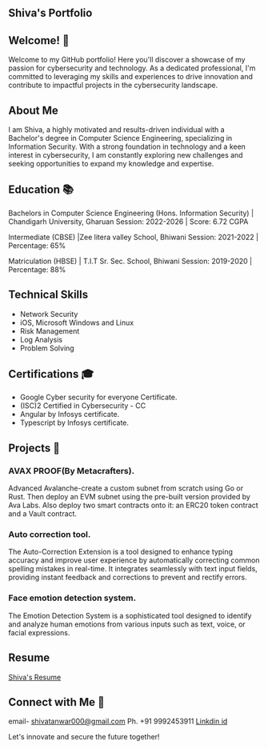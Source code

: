 <h2> Shiva's Portfolio </h2>

## Welcome! 👋

Welcome to my GitHub portfolio! Here you'll discover a showcase of my passion for cybersecurity and technology. As a dedicated professional, I'm committed to leveraging my skills and experiences to drive innovation and contribute to impactful projects in the cybersecurity landscape.

## About Me 

I am Shiva, a highly motivated and results-driven individual with a Bachelor's degree in Computer Science Engineering, specializing in Information Security. With a strong foundation in technology and a keen interest in cybersecurity, I am constantly exploring new challenges and seeking opportunities to expand my knowledge and expertise.

## Education 📚

Bachelors in Computer Science Engineering (Hons. Information Security) | Chandigarh University, Gharuan 
Session: 2022-2026 | Score: 6.72 CGPA 

Intermediate (CBSE) |Zee litera valley School, Bhiwani 
Session: 2021-2022 | Percentage: 65% 

Matriculation (HBSE) | T.I.T Sr. Sec. School, Bhiwani 
Session: 2019-2020 | Percentage: 88%

## Technical Skills 

- Network Security
- iOS, Microsoft Windows and Linux
- Risk Management
- Log Analysis
- Problem Solving 

## Certifications 🎓

- Google Cyber security for everyone Certificate. 
- (ISC)2 Certified in Cybersecurity - CC
- Angular by Infosys certificate.
- Typescript by Infosys certificate. 

## Projects 💼

### AVAX PROOF(By Metacrafters).
Advanced Avalanche-create a custom subnet from scratch using Go or Rust. Then deploy an EVM subnet using the pre-built version provided by Ava Labs. Also deploy two smart contracts onto it: an ERC20 token contract and a Vault contract.

### Auto correction tool.
The Auto-Correction Extension is a tool designed to enhance typing accuracy and improve user experience by automatically correcting common spelling mistakes in real-time. It integrates seamlessly with text input fields, providing instant feedback and corrections to prevent and rectify errors. 

### Face emotion detection system.
The Emotion Detection System is a sophisticated tool designed to identify and analyze human emotions from various inputs such as text, voice, or facial expressions.


## Resume
[Shiva's Resume](https://drive.google.com/file/d/1g0nMx_PJpnndn1CVkFoGlJ9nFyFoe7rx/view?usp=drive_link)


## Connect with Me 📧
email- shivatanwar000@gmail.com
Ph. +91 9992453911
[Linkdin id](https://www.linkedin.com/in/shiva-tanwar-715565258/)

Let's innovate and secure the future together!
